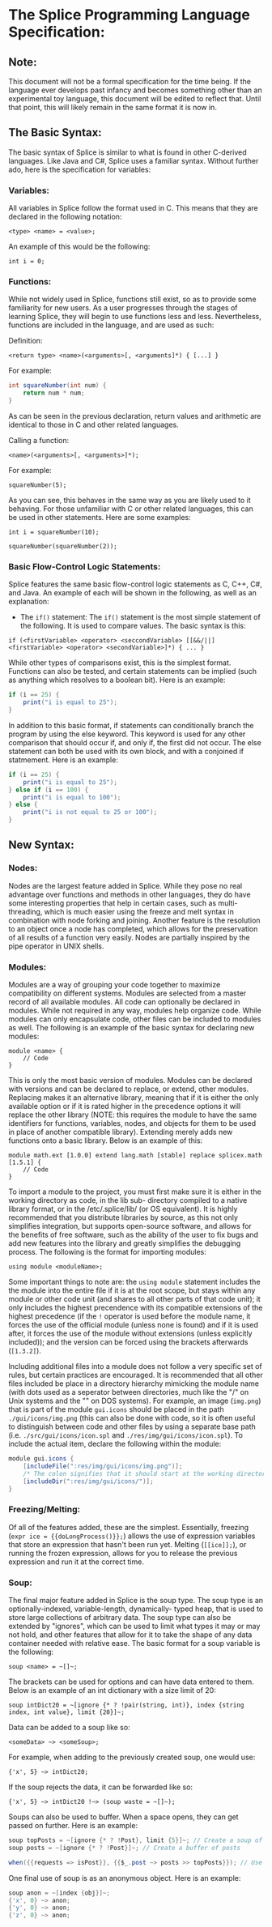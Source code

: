 The Splice Programming Language Specification:
==============================================

Note:
-----
This document will not be a formal specification for the time being. If the language ever develops past infancy and becomes
something other than an experimental toy language, this document will be edited to reflect that. Until that point, this will
likely remain in the same format it is now in.
	
The Basic Syntax:
-----------------
The basic syntax of Splice is similar to what is found in other C-derived languages. Like Java and C#, Splice uses a familiar
syntax. Without further ado, here is the specification for variables:
	
### Variables:
All variables in Splice follow the format used in C. This means that they are declared in the following notation:

`<type> <name> = <value>;`

An example of this would be the following:

`int i = 0;`

### Functions:
While not widely used in Splice, functions still exist, so as to provide some familiarity for new users. As a user
progresses through the stages of learning Splice, they will begin to use functions less and less. Nevertheless,
functions are included in the language, and are used as such:

Definition:

`<return type> <name>(<arguments>[, <arguments]*) { [...] }`

For example:
```C#
int squareNumber(int num) {
	return num * num;
}
```

As can be seen in the previous declaration, return values and arithmetic are identical to those in C and other
related languages.

Calling a function:

`<name>(<arguments>[, <arguments>]*);`

For example:

`squareNumber(5);`

As you can see, this behaves in the same way as you are likely used to it behaving. For those unfamiliar with C
or other related languages, this can be used in other statements. Here are some examples:
	
`int i = squareNumber(10);`

`squareNumber(squareNumber(2));`
		
### Basic Flow-Control Logic Statements:
Splice features the same basic flow-control logic statements as C, C++, C#, and Java. An example of each will be
shown in the following, as well as an explanation:

* The `if()` statement:
The `if()` statement is the most simple statement of the following. It is used to compare values. The basic
syntax is this:

`if (<firstVariable> <operator> <seccondVariable> [[&&/||] <firstVariable> <operator> <secondVariable>]*) { ... }`

While other types of comparisons exist, this is the simplest format. Functions can also be tested, and certain
statements can be implied (such as anything which resolves to a boolean bit). Here is an example:

```C#
if (i == 25) {
	print("i is equal to 25");
}
```

In addition to this basic format, if statements can conditionally branch the program by using the else keyword.
This keyword is used for any other comparison that should occur if, and only if, the first did not occur. The
else statement can both be used with its own block, and with a conjoined if statmement. Here is an example:

```C#
if (i == 25) {
	print("i is equal to 25");
} else if (i == 100) {
	print("i is equal to 100");
} else {
	print("i is not equal to 25 or 100");
}
```

New Syntax:
-----------

### Nodes:
Nodes are the largest feature added in Splice. While they pose no real advantage over functions and methods in other languages,
they do have some interesting properties that help in certain cases, such as multi-threading, which is much easier using the
freeze and melt syntax in combination with node forking and joining. Another feature is the resolution to an object once a node
has completed, which allows for the preservation of all results of a function very easily. Nodes are partially inspired by the
pipe operator in UNIX shells.

### Modules:
Modules are a way of grouping your code together to maximize compatibility on different systems. Modules are selected from a
master record of all available modules. All code can optionally be declared in modules. While not required in any way, modules
help organize code. While modules can only encapsulate code, other files can be included to modules as well. The following is
an example of the basic syntax for declaring new modules:

```
module <name> {
	// Code
}
```

This is only the most basic version of modules. Modules can be declared with versions and can be declared to replace, or extend,
other modules. Replacing makes it an alternative library, meaning that if it is either the only available option or if it is
rated higher in the precedence options it will replace the other library (NOTE: this requires the module to have the same
identifiers for functions, variables, nodes, and objects for them to be used in place of another compatible library). Extending
merely adds new functions onto a basic library. Below is an example of this:

```
module math.ext [1.0.0] extend lang.math [stable] replace splicex.math [1.5.1] {
	// Code
}
```

To import a module to the project, you must first make sure it is either in the working directory as code, in the lib sub-
directory compiled to a native library format, or in the /etc/.splice/lib/ (or OS equivalent). It is highly recommended that
you distribute libraries by source, as this not only simplifies integration, but supports open-source software, and allows for
the benefits of free software, such as the ability of the user to fix bugs and add new features into the library and greatly
simplifies the debugging process. The following is the format for importing modules:

`using module <moduleName>;`

Some important things to note are: the `using module` statement includes the the module into the entire file if it is at the
root scope, but stays within any module or other code unit (and shares to all other parts of that code unit); it only includes
the highest precendence with its compatible extensions of the highest precedence (if the `!` operator is used before the module
name, it forces the use of the official module (unless none is found) and if it is used after, it forces the use of the module
without extensions (unless explicitly included)); and the version can be forced using the brackets afterwards (`[1.3.2]`).

Including additional files into a module does not follow a very specific set of rules, but certain practices are encouraged.
It is recommended that all other files included be place in a directory hierarchy mimicking the module name (with dots used as
a seperator between directories, much like the "/" on Unix systems and the "\" on DOS systems). For example, an image (`img.png`)
that is part of the module `gui.icons` should be placed in the path `./gui/icons/img.png` (this can also be done with code, so
it is often useful to distinguish between code and other files by using a separate base path (i.e. `./src/gui/icons/icon.spl`
and `./res/img/gui/icons/icon.spl`). To include the actual item, declare the following within the module:

```C#
module gui.icons {
	[includeFile(":res/img/gui/icons/img.png")];
	/* The colon signifies that it should start at the working directory, or the parent of ./src */
	[includeDir(":res/img/gui/icons/")];
}
```

### Freezing/Melting:
Of all of the features added, these are the simplest. Essentially, freezing (`expr ice = {{doLongProcess()}};`) allows
the use of expression variables that store an expression that hasn't been run yet. Melting (`[[ice]];`), or running the frozen
expression, allows for you to release the previous expression and run it at the correct time.


### Soup:
The final major feature added in Splice is the soup type. The soup type is an optionally-indexed, variable-length, dynamically-
typed heap, that is used to store large collections of arbitrary data. The soup type can also be extended by "ignores", which
can be used to limit what types it may or may not hold, and other features that allow for it to take the shape of any data
container needed with relative ease. The basic format for a soup variable is the following:

`soup <name> = ~[]~;`

The brackets can be used for options and can have data entered to them. Below is an example of an int dictionary with a size
limit of 20:

`soup intDict20 = ~[ignore {* ? !pair(string, int)}, index {string index, int value}, limit {20}]~;`

Data can be added to a soup like so:

`<someData> ~> <someSoup>;`

For example, when adding to the previously created soup, one would use:

`{'x', 5} ~> intDict20;`

If the soup rejects the data, it can be forwarded like so:

`{'x', 5} ~> intDict20 !~> (soup waste = ~[]~);`

Soups can also be used to buffer. When a space opens, they can get passed on further. Here is an example:

```C#
soup topPosts = ~[ignore {* ? !Post}, limit {5}]~; // Create a soup of the top 5 posts
soup posts = ~[ignore {* ? !Post}]~; // Create a buffer of posts

when({{requests => isPost}}, {{$_.post ~> posts >> topPosts}}); // Use when to listen for new posts and add them. >> is buffer.
```

One final use of soup is as an anonymous object. Here is an example:

```C#
soup anon = ~[index {obj}]~;
{'x', 0} ~> anon;
{'y', 0} ~> anon;
{'z', 0} ~> anon;
```
